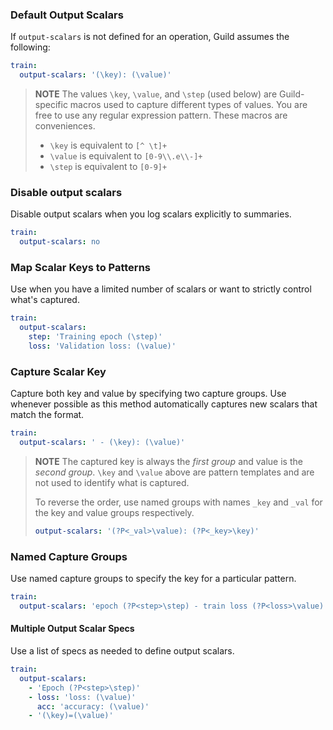 <div data-theme-toc="true"></div>

### Default Output Scalars

If `output-scalars` is not defined for an operation, Guild assumes the following:

``` yaml
train:
  output-scalars: '(\key): (\value)'
```

> **NOTE**
The values `\key`, `\value`, and `\step` (used below) are Guild-specific macros used to capture different types of values. You are free to use any regular expression pattern. These macros are conveniences.
>
> - `\key` is equivalent to `[^ \t]+`
> - `\value` is equivalent to `[0-9\\.e\\-]+`
> - `\step` is equivalent to `[0-9]+`

### Disable output scalars

Disable output scalars when you log scalars explicitly to summaries.

``` yaml
train:
  output-scalars: no
```

### Map Scalar Keys to Patterns

Use when you have a limited number of scalars or want to strictly control what's captured.

``` yaml
train:
  output-scalars:
    step: 'Training epoch (\step)'
    loss: 'Validation loss: (\value)'
```

### Capture Scalar Key

Capture both key and value by specifying two capture groups. Use whenever possible as this method automatically captures new scalars that match the format.

``` yaml
train:
  output-scalars: ' - (\key): (\value)'
```

> **NOTE**
The captured key is always the *first group* and value is the *second group*. `\key` and `\value` above are pattern templates and are not used to identify what is captured.
>
> To reverse the order, use named groups with names `_key` and `_val` for the key and value groups respectively.
>
>``` yaml
> output-scalars: '(?P<_val>\value): (?P<_key>\key)'
>```

### Named Capture Groups

Use named capture groups to specify the key for a particular pattern.

``` yaml
train:
  output-scalars: 'epoch (?P<step>\step) - train loss (?P<loss>\value) - val loss (?P<val_loss>\value)'
```

#### Multiple Output Scalar Specs

Use a list of specs as needed to define output scalars.

``` yaml
train:
  output-scalars:
    - 'Epoch (?P<step>\step)'
    - loss: 'loss: (\value)'
      acc: 'accuracy: (\value)'
    - '(\key)=(\value)'
```
